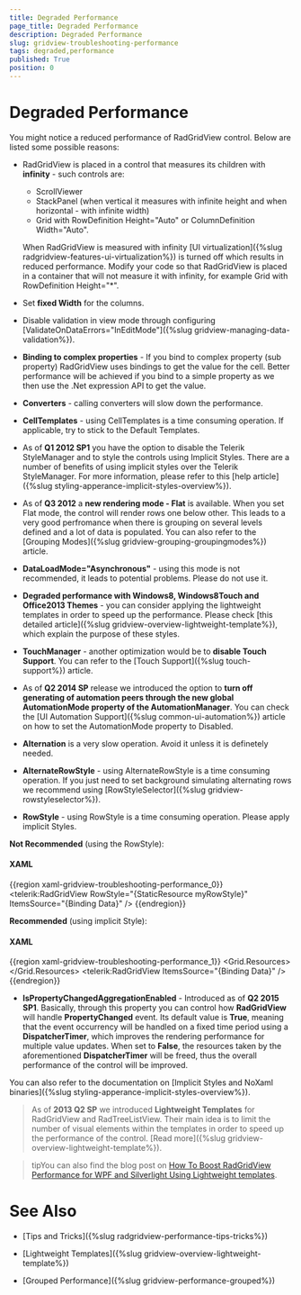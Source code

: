 ```yaml
---
title: Degraded Performance
page_title: Degraded Performance
description: Degraded Performance
slug: gridview-troubleshooting-performance
tags: degraded,performance
published: True
position: 0
---
```


# Degraded Performance

You might notice a reduced performance of RadGridView control. Below are listed some possible reasons:

* RadGridView is placed in a control that measures its children with __infinity__ - such controls are:
	*  ScrollViewer
	*  StackPanel (when vertical it measures with infinite height and when horizontal - with infinite width)
	*  Grid with RowDefinition Height="Auto" or ColumnDefinition Width="Auto".

	When RadGridView is measured with infinity [UI virtualization]({%slug radgridview-features-ui-virtualization%}) is turned off which results in reduced performance. Modify your code so that RadGridView is placed in a container that will not measure it with infinity, for example Grid with RowDefinition Height="*".

* Set __fixed Width__ for the columns.

* Disable validation in view mode through configuring [ValidateOnDataErrors="InEditMode"]({%slug gridview-managing-data-validation%}).

* __Binding to complex properties__ - If you bind to complex property (sub property) RadGridView uses bindings to get the value for the cell. Better performance will be achieved if you bind to a simple property as we then use the .Net expression API to get the value.    

* __Converters__ - calling converters will slow down the performance.
 
* __CellTemplates__ - using CellTemplates is a time consuming operation. If applicable, try to stick to the Default Templates.

* As of __Q1 2012 SP1__ you have the option to disable the Telerik StyleManager and to style the controls using Implicit Styles. There are a number of benefits of using implicit styles over the Telerik StyleManager. For more information, please refer to this [help article]({%slug styling-apperance-implicit-styles-overview%}).

* As of __Q3 2012__ a __new rendering mode - Flat__ is available. When you set Flat mode, the control will render rows one below other. This leads to a very good perfromance when there is grouping on several levels defined and a lot of data is populated. You can also refer to the [Grouping Modes]({%slug gridview-grouping-groupingmodes%}) article.

* __DataLoadMode="Asynchronous"__ - using this mode is not recommended, it leads to potential problems. Please do not use it.

* __Degraded performance with Windows8, Windows8Touch and Office2013 Themes__ - you can consider applying the lightweight templates in order to speed up the performance. Please check [this detailed article]({%slug gridview-overview-lightweight-template%}), which explain the purpose of these styles.
  
* __TouchManager__ -  another optimization would be to __disable Touch Support__. You can refer to the [Touch Support]({%slug touch-support%}) article.
            
* As of __Q2 2014 SP__ release we introduced the option to __turn off generating of automation peers through the new global AutomationMode property of the AutomationManager__. You can check the [UI Automation Support]({%slug common-ui-automation%}) article on how to set the AutomationMode property to Disabled.

* __Alternation__ is a very slow operation. Avoid it unless it is definetely needed. 

* __AlternateRowStyle__ - using AlternateRowStyle is a time consuming operation. If you just need to set background simulating alternating rows we recommend using [RowStyleSelector]({%slug gridview-rowstyleselector%}).
            
* __RowStyle__ - using RowStyle is a time consuming operation. Please apply implicit Styles.

__Not Recommended__ (using the RowStyle):

#### __XAML__

{{region xaml-gridview-troubleshooting-performance_0}}
	<telerik:RadGridView RowStyle="{StaticResource myRowStyle}" ItemsSource="{Binding Data}" />
{{endregion}}

__Recommended__ (using implicit Style):

#### __XAML__

{{region xaml-gridview-troubleshooting-performance_1}}
	<Grid.Resources>
	    <Style TargetType="telerik:GridViewRow">
	        <Setter Property="Background" Value="Blue"/>
	    </Style>
	</Grid.Resources>
	<Grid x:Name="LayoutRoot" Margin="100">
	    <telerik:RadGridView ItemsSource="{Binding Data}" />
	</Grid>
{{endregion}}

* __IsPropertyChangedAggregationEnabled__ - Introduced as of __Q2 2015 SP1__. Basically, through this property you can control how __RadGridView__ will handle __PropertyChanged__ event. Its default value is __True__, meaning that the event occurrency will be handled on a fixed time period using a __DispatcherTimer__, which improves the rendering performance for multiple value updates. When set to __False__, the resources taken by the aforementioned __DispatcherTimer__ will be freed, thus the overall performance of the control will be improved. 

           

You can also refer to the documentation on [Implicit Styles and NoXaml binaries]({%slug styling-apperance-implicit-styles-overview%}).
        
>As of __2013 Q2 SP__ we introduced __Lightweight Templates__ for RadGridView and RadTreeListView. Their main idea is to limit the number of visual elements within the templates in order to speed up the performance of the control. [Read more]({%slug gridview-overview-lightweight-template%}).

>tipYou can also find the blog post on [How To Boost RadGridView Performance for WPF and Silverlight Using Lightweight templates](http://www.telerik.com/blogs/how-to-boost-radgridview-performance-for-wpf-and-silverlight-using-lightweight-templates).

# See Also

 * [Tips and Tricks]({%slug radgridview-performance-tips-tricks%})

 * [Lightweight Templates]({%slug gridview-overview-lightweight-template%})
 
 * [Grouped Performance]({%slug gridview-performance-grouped%})
